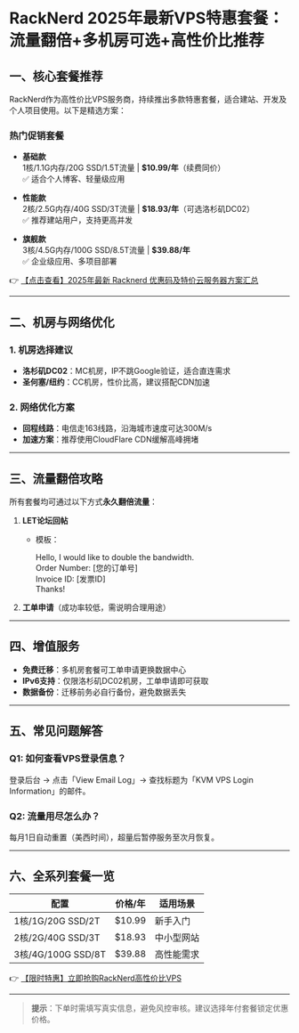 # RackNerd 2025年最新VPS特惠套餐：流量翻倍+多机房可选+高性价比推荐

## 一、核心套餐推荐

RackNerd作为高性价比VPS服务商，持续推出多款特惠套餐，适合建站、开发及个人项目使用。以下是精选方案：

### 热门促销套餐
- **基础款**  
  1核/1.1G内存/20G SSD/1.5T流量 | **$10.99/年**（续费同价）  
  ✅ 适合个人博客、轻量级应用  

- **性能款**  
  2核/2.5G内存/40G SSD/3T流量 | **$18.93/年**（可选洛杉矶DC02）  
  ✅ 推荐建站用户，支持更高并发  

- **旗舰款**  
  3核/4.5G内存/100G SSD/8.5T流量 | **$39.88/年**  
  ✅ 企业级应用、多项目部署  

👉 [【点击查看】2025年最新 Racknerd 优惠码及特价云服务器方案汇总](https://bit.ly/Rack_Nerd)

---

## 二、机房与网络优化

### 1. 机房选择建议
- **洛杉矶DC02**：MC机房，IP不跳Google验证，适合直连需求  
- **圣何塞/纽约**：CC机房，性价比高，建议搭配CDN加速  

### 2. 网络优化方案
- **回程线路**：电信走163线路，沿海城市速度可达300M/s  
- **加速方案**：推荐使用CloudFlare CDN缓解高峰拥堵  

---

## 三、流量翻倍攻略
所有套餐均可通过以下方式**永久翻倍流量**：
1. **LET论坛回帖**  
   - 模板：  
     
     Hello, I would like to double the bandwidth.  
     Order Number: [您的订单号]  
     Invoice ID: [发票ID]  
     Thanks!
     
2. **工单申请**（成功率较低，需说明合理用途）

---

## 四、增值服务
- **免费迁移**：多机房套餐可工单申请更换数据中心  
- **IPv6支持**：仅限洛杉矶DC02机房，工单申请即可获取  
- **数据备份**：迁移前务必自行备份，避免数据丢失  

---

## 五、常见问题解答
### Q1: 如何查看VPS登录信息？
登录后台 → 点击「View Email Log」→ 查找标题为「KVM VPS Login Information」的邮件。

### Q2: 流量用尽怎么办？
每月1日自动重置（美西时间），超量后暂停服务至次月恢复。

---

## 六、全系列套餐一览
| 配置                | 价格/年 | 适用场景          |
|---------------------|---------|-------------------|
| 1核/1G/20G SSD/2T   | $10.99  | 新手入门          |
| 2核/2G/40G SSD/3T   | $18.93  | 中小型网站        |
| 3核/4G/100G SSD/8T  | $39.88  | 高性能需求        |

👉 [【限时特惠】立即抢购RackNerd高性价比VPS](https://bit.ly/Rack_Nerd)

---

> **提示**：下单时需填写真实信息，避免风控审核。建议选择年付套餐锁定优惠价格。